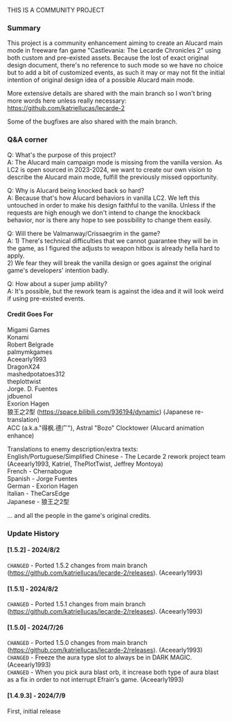 THIS IS A COMMUNITY PROJECT

### Summary ###

This project is a community enhancement aiming to create an Alucard main mode in freeware fan game "Castlevania: The Lecarde Chronicles 2" using both custom and pre-existed assets.
Because the lost of exact original design document, there's no reference to such mode so we have no choice but to add a bit of customized events, as such it may or may not fit the initial intention of original design idea of a possible Alucard main mode.

More extensive details are shared with the main branch so I won't bring more words here unless really necessary: 
https://github.com/katriellucas/lecarde-2

Some of the bugfixes are also shared with the main branch.

### Q&A corner ###

Q: What's the purpose of this project?  
A: The Alucard main campaign mode is missing from the vanilla version. As LC2 is open sourced in 2023-2024, we want to create our own vision to describe the Alucard main mode, fulfill the previously missed opportunity.  

Q: Why is Alucard being knocked back so hard?  
A: Because that's how Alucard behaviors in vanilla LC2. We left this untouched in order to make his design faithful to the vanilla. Unless if the requests are high enough we don't intend to change the knockback behavior, nor is there any hope to see possibility to change them easily.  

Q: Will there be Valmanway/Crissaegrim in the game?  
A: 1) There's technical difficulties that we cannot guarantee they will be in the game, as I figured the adjusts to weapon hitbox is already hella hard to apply.  
2) We fear they will break the vanilla design or goes against the original game's developers' intention badly.   

Q: How about a super jump ability?  
A: It's possible, but the rework team is against the idea and it will look weird if using pre-existed events.  

#### Credit Goes For ####
Migami Games  
Konami  
Robert Belgrade  
palmymkgames  
Aceearly1993  
DragonX24  
mashedpotatoes312  
theplottwist  
Jorge. D. Fuentes  
jdbuenol  
Exorion Hagen  
狼王之2型 (https://space.bilibili.com/936194/dynamic) (Japanese re-translation)  
ACC (a.k.a."得枫.德广"), Astral "Bozo" Clocktower (Alucard animation enhance)    

Translations to enemy description/extra texts:  
English/Portuguese/Simplified Chinese - The Lecarde 2 rework project team (Aceearly1993, Katriel, ThePlotTwist, Jeffrey Montoya)  
French - Chernabogue  
Spanish - Jorge Fuentes  
German - Exorion Hagen  
Italian - TheCarsEdge  
Japanese - 狼王之2型  

... and all the people in the game's original credits.  


### Update History ###

#### [1.5.2] - 2024/8/2 #### 

`CHANGED` - Ported 1.5.2 changes from main branch (https://github.com/katriellucas/lecarde-2/releases).  (Aceearly1993)  


#### [1.5.1] - 2024/8/2 #### 

`CHANGED` - Ported 1.5.1 changes from main branch (https://github.com/katriellucas/lecarde-2/releases).  (Aceearly1993)  

#### [1.5.0] - 2024/7/26 #### 

`CHANGED` - Ported 1.5.0 changes from main branch (https://github.com/katriellucas/lecarde-2/releases).  (Aceearly1993)  
`CHANGED` - Freeze the aura type slot to always be in DARK MAGIC.  (Aceearly1993)  
`CHANGED` - When you pick aura blast orb, it increase both type of aura blast as a fix in order to not interrupt Efrain's game.  (Aceearly1993)  

#### [1.4.9.3] - 2024/7/9 #### 

First, initial release

